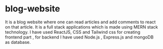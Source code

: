 # blog-website 
It is a blog website where one can read articles and add comments to react on that article. It is a full stack applications which is made using MERN stack technology. I have used ReactJS, CSS and Tailwind css
for creating frontend part , for backend I have used Node.js , Express.js and mongoDB as database.
